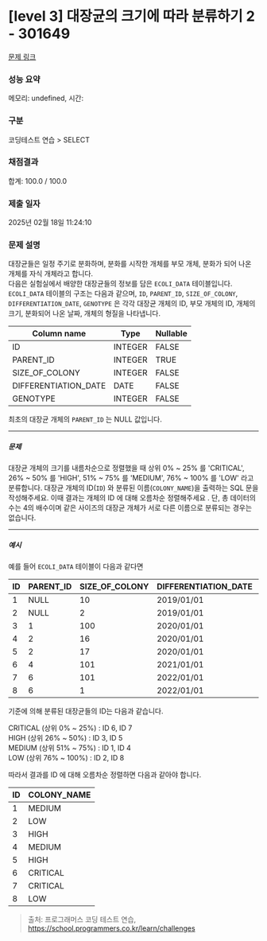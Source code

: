 # [level 3] 대장균의 크기에 따라 분류하기 2 - 301649 

[문제 링크](https://school.programmers.co.kr/learn/courses/30/lessons/301649) 

### 성능 요약

메모리: undefined, 시간: 

### 구분

코딩테스트 연습 > SELECT

### 채점결과

합계: 100.0 / 100.0

### 제출 일자

2025년 02월 18일 11:24:10

### 문제 설명

<p>대장균들은 일정 주기로 분화하며, 분화를 시작한 개체를 부모 개체, 분화가 되어 나온 개체를 자식 개체라고 합니다.<br>
다음은 실험실에서 배양한 대장균들의 정보를 담은 <code>ECOLI_DATA</code> 테이블입니다. <code>ECOLI_DATA</code> 테이블의 구조는 다음과 같으며,  <code>ID</code>, <code>PARENT_ID</code>, <code>SIZE_OF_COLONY</code>, <code>DIFFERENTIATION_DATE</code>, <code>GENOTYPE</code> 은 각각 대장균 개체의 ID, 부모 개체의 ID, 개체의 크기, 분화되어 나온 날짜, 개체의 형질을 나타냅니다.</p>
<table class="table">
        <thead><tr>
<th>Column name</th>
<th>Type</th>
<th>Nullable</th>
</tr>
</thead>
        <tbody><tr>
<td>ID</td>
<td>INTEGER</td>
<td>FALSE</td>
</tr>
<tr>
<td>PARENT_ID</td>
<td>INTEGER</td>
<td>TRUE</td>
</tr>
<tr>
<td>SIZE_OF_COLONY</td>
<td>INTEGER</td>
<td>FALSE</td>
</tr>
<tr>
<td>DIFFERENTIATION_DATE</td>
<td>DATE</td>
<td>FALSE</td>
</tr>
<tr>
<td>GENOTYPE</td>
<td>INTEGER</td>
<td>FALSE</td>
</tr>
</tbody>
      </table>
<p>최초의 대장균 개체의 <code>PARENT_ID</code> 는 NULL 값입니다.</p>

<hr>

<h5>문제</h5>

<p>대장균 개체의 크기를 내름차순으로 정렬했을 때 상위 0% ~ 25% 를 'CRITICAL', 26% ~ 50% 를 'HIGH', 51% ~ 75% 를 'MEDIUM', 76% ~ 100% 를 'LOW' 라고 분류합니다. 대장균 개체의 ID(<code>ID</code>) 와 분류된 이름(<code>COLONY_NAME</code>)을 출력하는 SQL 문을 작성해주세요. 이때 결과는 개체의 ID 에 대해 오름차순 정렬해주세요 . 단, 총 데이터의 수는 4의 배수이며 같은 사이즈의 대장균 개체가 서로 다른 이름으로 분류되는 경우는 없습니다.</p>

<hr>

<h5>예시</h5>

<p>예를 들어 <code>ECOLI_DATA</code> 테이블이 다음과 같다면</p>
<table class="table">
        <thead><tr>
<th>ID</th>
<th>PARENT_ID</th>
<th>SIZE_OF_COLONY</th>
<th>DIFFERENTIATION_DATE</th>
<th>GENOTYPE</th>
</tr>
</thead>
        <tbody><tr>
<td>1</td>
<td>NULL</td>
<td>10</td>
<td>2019/01/01</td>
<td>5</td>
</tr>
<tr>
<td>2</td>
<td>NULL</td>
<td>2</td>
<td>2019/01/01</td>
<td>3</td>
</tr>
<tr>
<td>3</td>
<td>1</td>
<td>100</td>
<td>2020/01/01</td>
<td>4</td>
</tr>
<tr>
<td>4</td>
<td>2</td>
<td>16</td>
<td>2020/01/01</td>
<td>4</td>
</tr>
<tr>
<td>5</td>
<td>2</td>
<td>17</td>
<td>2020/01/01</td>
<td>6</td>
</tr>
<tr>
<td>6</td>
<td>4</td>
<td>101</td>
<td>2021/01/01</td>
<td>22</td>
</tr>
<tr>
<td>7</td>
<td>6</td>
<td>101</td>
<td>2022/01/01</td>
<td>23</td>
</tr>
<tr>
<td>8</td>
<td>6</td>
<td>1</td>
<td>2022/01/01</td>
<td>27</td>
</tr>
</tbody>
      </table>
<p>기준에 의해 분류된 대장균들의 ID는 다음과 같습니다.</p>

<p>CRITICAL (상위 0% ~ 25%) : ID 6, ID 7<br>
HIGH (상위 26% ~ 50%) : ID 3, ID 5<br>
MEDIUM (상위 51% ~ 75%) : ID 1, ID 4<br>
LOW (상위 76% ~ 100%) : ID 2, ID 8</p>

<p>따라서 결과를 ID 에 대해 오름차순 정렬하면 다음과 같아야 합니다.</p>
<table class="table">
        <thead><tr>
<th>ID</th>
<th>COLONY_NAME</th>
</tr>
</thead>
        <tbody><tr>
<td>1</td>
<td>MEDIUM</td>
</tr>
<tr>
<td>2</td>
<td>LOW</td>
</tr>
<tr>
<td>3</td>
<td>HIGH</td>
</tr>
<tr>
<td>4</td>
<td>MEDIUM</td>
</tr>
<tr>
<td>5</td>
<td>HIGH</td>
</tr>
<tr>
<td>6</td>
<td>CRITICAL</td>
</tr>
<tr>
<td>7</td>
<td>CRITICAL</td>
</tr>
<tr>
<td>8</td>
<td>LOW</td>
</tr>
</tbody>
      </table>

> 출처: 프로그래머스 코딩 테스트 연습, https://school.programmers.co.kr/learn/challenges